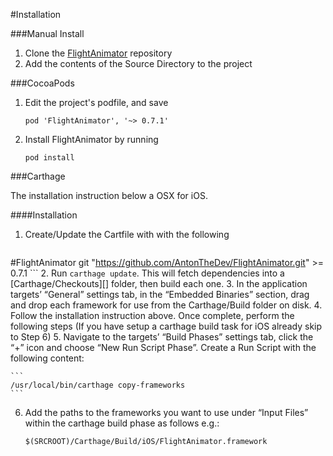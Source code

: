 #Installation

###Manual Install

1. Clone the [FlightAnimator](git@github.com:AntonTheDev/flight-animator.git) repository 
2. Add the contents of the Source Directory to the project

###CocoaPods

1. Edit the project's podfile, and save

	```
    pod 'FlightAnimator', '~> 0.7.1'
	```
2. Install FlightAnimator by running

    ```
    pod install
    ```
    
###Carthage

The installation instruction below a OSX for iOS.

####Installation

1. Create/Update the Cartfile with with the following
	
	```
#FlightAnimator
git "https://github.com/AntonTheDev/FlightAnimator.git" >= 0.7.1
	```
2. Run `carthage update`. This will fetch dependencies into a [Carthage/Checkouts][] folder, then build each one.
3. In the application targets’ “General” settings tab, in the “Embedded Binaries” section, drag and drop each framework for use from the Carthage/Build folder on disk.
4. Follow the installation instruction above. Once complete, perform the following steps
(If you have setup a carthage build task for iOS already skip to Step 6) 
5. Navigate to the targets’ “Build Phases” settings tab, click the “+” icon and choose “New Run Script Phase”. Create a Run Script with the following content:

  	```
  	/usr/local/bin/carthage copy-frameworks
  	```
  	
6. Add the paths to the frameworks you want to use under “Input Files” within the carthage build phase as follows e.g.:

	```
 	$(SRCROOT)/Carthage/Build/iOS/FlightAnimator.framework
  	
  	```
